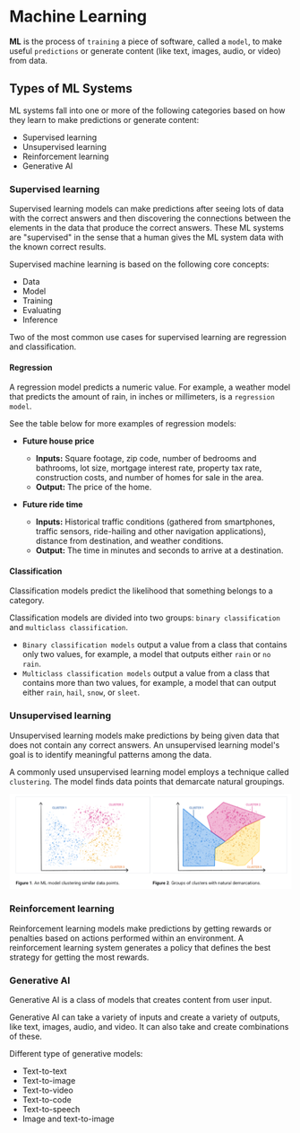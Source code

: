 # Machine Learning

**ML** is the process of `training` a piece of software, called a `model`, to make useful `predictions` or generate content (like text, images, audio, or video) from data.

## Types of ML Systems
ML systems fall into one or more of the following categories based on how they learn to make predictions or generate content:

- Supervised learning
- Unsupervised learning
- Reinforcement learning
- Generative AI

### Supervised learning

Supervised learning models can make predictions after seeing lots of data with the correct answers and then discovering the connections between the elements in the data that produce the correct answers. These ML systems are "supervised" in the sense that a human gives the ML system data with the known correct results.

Supervised machine learning is based on the following core concepts:

- Data
- Model
- Training
- Evaluating
- Inference

Two of the most common use cases for supervised learning are regression and classification.

#### Regression

A regression model predicts a numeric value. For example, a weather model that predicts the amount of rain, in inches or millimeters, is a `regression model`.

See the table below for more examples of regression models:

- **Future house price**	
  - **Inputs:** Square footage, zip code, number of bedrooms and bathrooms, lot size, mortgage interest rate, property tax rate, construction costs, and number of homes for sale in the area.	
  - **Output:** The price of the home.

- **Future ride time**	
  - **Inputs:** Historical traffic conditions (gathered from smartphones, traffic sensors, ride-hailing and other navigation applications), distance from destination, and weather conditions.	
  - **Output:** The time in minutes and seconds to arrive at a destination.

#### Classification

Classification models predict the likelihood that something belongs to a category.

Classification models are divided into two groups: `binary classification` and `multiclass classification`. 

- `Binary classification models` output a value from a class that contains only two values, for example, a model that outputs either `rain` or `no rain`. 
- `Multiclass classification models` output a value from a class that contains more than two values, for example, a model that can output either `rain`, `hail`, `snow`, or `sleet`.

### Unsupervised learning

Unsupervised learning models make predictions by being given data that does not contain any correct answers. An unsupervised learning model's goal is to identify meaningful patterns among the data.

A commonly used unsupervised learning model employs a technique called `clustering`. The model finds data points that demarcate natural groupings.

![Clustering example from 'Introduction to Machine Lerning - Google'](../02-machine-learning/assets/image.png)


### Reinforcement learning

Reinforcement learning models make predictions by getting rewards or penalties based on actions performed within an environment. A reinforcement learning system generates a policy that defines the best strategy for getting the most rewards.

### Generative AI

Generative AI is a class of models that creates content from user input.

Generative AI can take a variety of inputs and create a variety of outputs, like text, images, audio, and video. It can also take and create combinations of these.

Different type of generative models:
- Text-to-text
- Text-to-image
- Text-to-video
- Text-to-code
- Text-to-speech
- Image and text-to-image